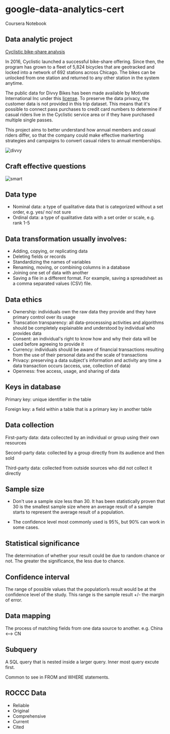 # google-data-analytics-cert
Coursera Notebook

## Data analytic project

[Cyclistic bike-share analysis](https://github.com/siyue-zhang/google-data-analytics-cert/blob/master/capstone%20project/README.md)

In 2016, Cyclistic launched a successful bike-share offering. Since then, the program has grown to a fleet of 5,824 bicycles that are geotracked and locked into a network of 692 stations across Chicago. The bikes can be unlocked from one station and returned to any other station in the system anytime.

The public data for Divvy Bikes has been made available by Motivate International Inc under this [license](https://ride.divvybikes.com/data-license-agreement). To preserve the data privacy, the customer data is not provided in this trip dataset. This means that it's possible to connect pass purchases to credit card numbers to determine if casual riders live in the Cyclistic service area or if they have purchased multiple single passes.

This project aims to better understand how annual members and casual riders differ, so that the company could make effective markerting strategies and campaigns to convert casual riders to annual memberships.

![divvy](https://media.istockphoto.com/photos/chicago-bike-sharing-picture-id638899106?k=20&m=638899106&s=612x612&w=0&h=P-3Qdwpd9bt771dbjNy_K9q7q1xLuzO4uD_3xT_G5HY=)

## Craft effective questions

![smart](https://i.ytimg.com/vi/MdA_Np3XNO0/maxresdefault.jpg)

## Data type

* Nominal data: a type of qualitative data that is categorized without a set order, e.g. yes/ no/ not sure
* Ordinal data: a type of qualitative data with a set order or scale, e.g. rank 1-5

## Data transformation usually involves:

* Adding, copying, or replicating data
* Deleting fields or records 
* Standardizing the names of variables
* Renaming, moving, or combining columns in a database
* Joining one set of data with another
* Saving a file in a different format. For example, saving a spreadsheet as a comma separated values (CSV) file.

## Data ethics

* Ownership: individuals own the raw data they provide and they have primary control over its usage
* Transcation transparency: all data-processsing activities and algorithms should be completely explainable and understood by individual who provides data
* Consent: an individual's right to know how and why their data will be used before agreeing to provide it
* Currency: individuals should be aware of financial transactions resulting from the use of their personal data and the scale of transactions
* Privacy: preserving a data subject's information and activity any time a data transaction occurs (access, use, collection of data)
* Openness: free access, usage, and sharing of data

## Keys in database

Primary key: unique identifier in the table

Foreign key: a field within a table that is a primary key in another table

## Data collection

First-party data: data colleccted by an individual or group using their own resources

Second-party data: collected by a group directly from its audience and then sold

Third-party data: collected from outside sources who did not collect it directly

## Sample size

* Don't use a sample size less than 30. It has been statistically proven that 30 is the smallest sample size where an average result of a sample starts to represent the average result of a population.

* The confidence level most commonly used is 95%, but 90% can work in some cases. 

## Statistical significance

The determination of whether your result could be due to random chance or not. The greater the significance, the less due to chance.

## Confidence interval

The range of possible values that the population’s result would be at the confidence level of the study. This range is the sample result +/- the margin of error.

## Data mapping

The process of matching fields from one data source to another. e.g. China <--> CN

## Subquery

A SQL query that is nested inside a larger query. Inner most query excute first.

Common to see in FROM and WHERE statements.

## ROCCC Data

* Reliable
* Original
* Comprehensive
* Current
* Cited



